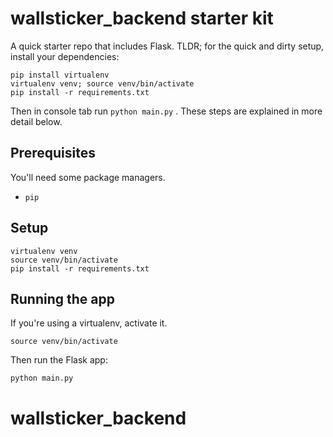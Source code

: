 
# wallsticker_backend starter kit

A quick starter repo that includes Flask.
TLDR; for the quick and dirty setup, install your dependencies:

```
pip install virtualenv
virtualenv venv; source venv/bin/activate
pip install -r requirements.txt
```

Then in console tab run `python main.py` .
These steps are explained in more detail below.

## Prerequisites

You'll need some package managers.

- `pip`

## Setup

```
virtualenv venv
source venv/bin/activate
pip install -r requirements.txt
```

## Running the app

If you're using a virtualenv, activate it.

```
source venv/bin/activate
```

Then run the Flask app:

```
python main.py
```

# wallsticker_backend
